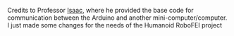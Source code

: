 Credits to Professor [Isaac](https://github.com/Isaac25silva), where he provided the base code for communication between the Arduino and another mini-computer/computer. I just made some changes for the needs of the Humanoid RoboFEI project

